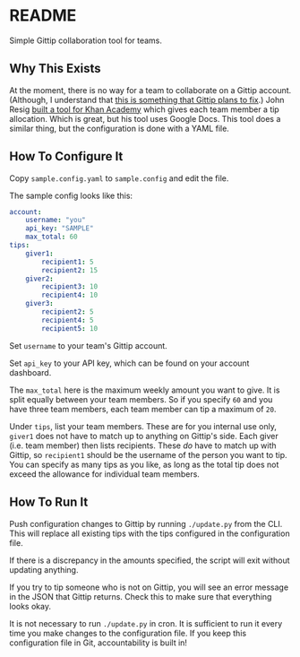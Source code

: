 # README

Simple Gittip collaboration tool for teams.

## Why This Exists

At the moment, there is no way for a team to collaborate on a Gittip account. (Although, I understand that [this is something that Gittip plans to fix](https://github.com/gittip/www.gittip.com/issues/1153).) John Resig [built a tool for Khan Academy](http://ejohn.org/blog/gittip-at-khan-academy/) which gives each team member a tip allocation. Which is great, but his tool uses Google Docs. This tool does a similar thing, but the configuration is done with a YAML file.

## How To Configure It

Copy `sample.config.yaml` to `sample.config` and edit the file.

The sample config looks like this:

```yaml
account:
    username: "you"
    api_key: "SAMPLE"
    max_total: 60
tips:
    giver1:
        recipient1: 5
        recipient2: 15
    giver2:
        recipient3: 10
        recipient4: 10
    giver3:
        recipient2: 5
        recipient4: 5
        recipient5: 10
```

Set `username` to your team's Gittip account.

Set `api_key` to your API key, which can be found on your account dashboard.

The `max_total` here is the maximum weekly amount you want to give. It is split equally between your team members. So if you specify `60` and you have three team members, each team member can tip a maximum of `20`.

Under `tips`, list your team members. These are for you internal use only, `giver1` does not have to match up to anything on Gittip's side. Each giver (i.e. team member) then lists recipients. These _do_ have to match up with Gittip, so `recipient1` should be the username of the person you want to tip. You can specify as many tips as you like, as long as the total tip does not exceed the allowance for individual team members.

## How To Run It

Push configuration changes to Gittip by running `./update.py` from the CLI. This will replace all existing tips with the tips configured in the configuration file.

If there is a discrepancy in the amounts specified, the script will exit without updating anything.

If you try to tip someone who is not on Gittip, you will see an error message in the JSON that Gittip returns. Check this to make sure that everything looks okay.

It is not necessary to run `./update.py` in cron. It is sufficient to run it every time you make changes to the configuration file. If you keep this configuration file in Git, accountability is built in!
